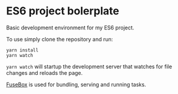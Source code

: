 # ES6 project bolerplate

Basic development environment for my ES6 project.

To use simply clone the repository and run:
```
yarn install
yarn watch
```

`yarn watch` will startup the development server that watches for file changes and reloads the page.

[FuseBox](https://github.com/fuse-box/fuse-box) is used for bundling, serving and running tasks.
